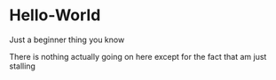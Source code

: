 # Hello-World
Just a beginner thing you know

There is nothing actually going on here except for the fact that am just stalling
